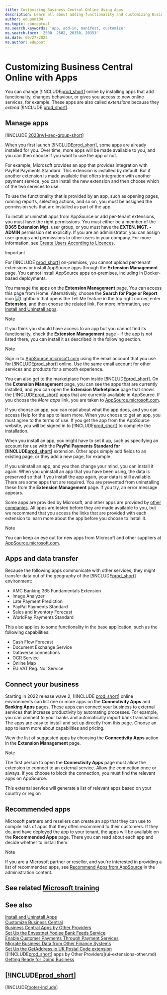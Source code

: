 ```yaml
---
title: Customizing Business Central Online Using Apps
description: Learn all about adding functionality and customizing Business Central by installing apps in this article.
author: edupont04
ms.topic: conceptual
ms.search.keywords: 'app, add-in, manifest, customize'
ms.search.form: '2500, 2502, 20350, 20353'
ms.date: 09/27/2022
ms.author: edupont
---
```

# <a name="customizing-business-central-online-with-apps"></a>Customizing Business Central Online with Apps

You can change [!INCLUDE[prod_short](includes/prod_short.md)] online by installing apps that add functionality, changes behaviour, or gives you access to new online services, for example. These apps are also called *extensions* because they *extend* [!INCLUDE [prod_short](includes/prod_short.md)].

## <a name="manage-apps"></a>Manage apps

[!INCLUDE [2023rw1-sec-group-short](includes/2023rw1-sec-group-short.md)]

When you first launch [!INCLUDE[prod_short](includes/prod_short.md)], some apps are already installed for you. Over time, more apps will be made available to you, and you can then choose if you want to use the app or not.

For example, Microsoft provides an app that provides integration with PayPal Payments Standard. This extension is installed by default. But if another extension is made available that offers integration with another payment service, you can install the new extension and then choose which of the two services to use.  

To use the functionality that is provided by an app, such as opening pages, running reports, selecting actions, and so on, you must be assigned the permission sets that are installed as part of the app.

To install or uninstall apps from AppSource or add per-tenant extensions, you must have the right permissions. You must either be a member of the **D365 Extension Mgt.** user group, or you must have the **EXTEN. MGT. - ADMIN** permission set explicitly. If you are an administrator, you can assign user groups and permissions to other users in your company. For more information, see [Create Users According to Licences](ui-how-users-permissions.md).  

> [!IMPORTANT]  
> For [!INCLUDE [prod_short](includes/prod_short.md)] on-premises, you cannot upload per-tenant extensions or install AppSource apps through the **Extension Management** page. You cannot install AppSource apps on-premises, including in Docker-based deployments.

You manage the apps on the **Extension Management** page. You can access this page from Home. Alternatively, choose the **Search for Page or Report** icon ![Lightbulb that opens the Tell Me feature](media/ui-search/search_small.png "Tell me what you want to do") in the top right corner, enter **Extension**, and then choose the related link. For more information, see [Install and Uninstall apps](ui-extensions-install-uninstall.md).

> [!NOTE]  
> If you think you should have access to an app but you cannot find its functionality, check the **Extension Management** page - if the app is not listed there, you can install it as described in the following section.  

> [!NOTE]  
> Sign in to [AppSource.microsoft.com](https://appsource.microsoft.com/) using the email account that you use for [!INCLUDE[prod_short](includes/prod_short.md)] online. Use the same email account for other services and products for a smooth experience.  

You can also get to the marketplace from inside [!INCLUDE[prod_short](includes/prod_short.md)]. On the **Extension Management** page, you can see the apps that are currently installed, and you can open the **Extension Marketplace** page that shows the [!INCLUDE[prod_short](includes/prod_short.md)] apps that are currently available in AppSource. If you choose the *More apps* link, you are taken to [AppSource.microsoft.com](https://appsource.microsoft.com/marketplace/apps?product=dynamics-365%3Bdynamics-365-business-central&page=1).  

If you choose an app, you can read about what the app does, and you can access Help for the app to learn more. When you choose to get an app, you must agree to the terms of use. If you get the app from the AppSource website, you will be signed in to [!INCLUDE[prod_short](includes/prod_short.md)] to complete the installation.  

When you install an app, you might have to set it up, such as specifying an account for use with the **PayPal Payments Standard for [!INCLUDE[prod_short](includes/prod_short.md)]** extension.
Other apps simply add fields to an existing page, or they add a new page, for example.   

If you uninstall an app, and you then change your mind, you can install it again. When you uninstall an app that you have been using, the data is preserved so that if you install the app again, your data is still available. There are some apps that are required. You are prevented from uninstalling these from the **Extension Management** page. If you try, an error message appears.  

Some apps are provided by Microsoft, and other apps are provided by [other companies](ui-extensions-other.md). All apps are tested before they are made available to you, but we recommend that you access the links that are provided with each extension to learn more about the app before you choose to install it.  

> [!NOTE]  
> You can keep an eye out for new apps from Microsoft and other suppliers at [AppSource.microsoft.com](https://appsource.microsoft.com/marketplace/apps?product=dynamics-365%3Bdynamics-365-business-central&page=1).

## <a name="apps-and-data-transfer"></a>Apps and data transfer

Because the following apps communicate with other services, they might transfer data out of the geography of the [!INCLUDE[prod_short](includes/prod_short.md)] environment:

* AMC Banking 365 Fundamentals Extension
* Image Analyzer
* Late Payment Prediction
* PayPal Payments Standard
* Sales and Inventory Forecast
* WorldPay Payments Standard

This also applies to some functionality in the base application, such as the following capabilities:

* Cash Flow Forecast
* Document Exchange Service
* Dataverse connections
* OCR Service
* Online Map
* EU VAT Reg. No. Service

## <a name="connect-your-business"></a>Connect your business

Starting in 2022 release wave 2, [!INCLUDE [prod_short](includes/prod_short.md)] online environments can list one or more apps on the **Connectivity Apps** and **Banking Apps** pages. These apps can connect your business to external services that increase productivity by automating processes. For example, you can connect to your banks and automatically import bank transactions. The apps are easy to install and set up directly from this page. Choose an app to learn more about capabilities and pricing.  

View the list of suggested apps by choosing the **Connectivity Apps** action in the **Extension Management** page.  

> [!NOTE]
> The first person to open the **Connectivity Apps** page must allow the extension to connect to an external service. Allow the connection once or always. If you choose to block the connection, you must find the relevant apps on AppSource.

This external service will generate a list of relevant apps based on your country or region

## <a name="recommended-apps"></a>Recommended apps

Microsoft partners and resellers can create an app that they can use to compile lists of apps that they often recommend to their customers. If they do, and have deployed the app to your tenant, the apps will be available on the **Recommended Apps** page. There you can read about each app and decide whether to install them.

> [!NOTE]
> If you are a Microsoft partner or reseller, and you're interested in providing a list of recommended apps, see [Recommend Apps from AppSource](/dynamics365/business-central/dev-itpro/administration/recommend-apps) in the administration content.

## <a name="see-related-microsoft-training"></a>See related [Microsoft training](/training/modules/customize-dynamics-365-business-central/)

## <a name="see-also"></a>See also

[Install and Uninstall Apps](ui-extensions-install-uninstall.md)  
[Customize Business Central](ui-customizing-overview.md)  
[Business Central Apps by Other Providers](ui-extensions-other.md)  
[Set Up the Envestnet Yodlee Bank Feeds Service](bank-how-setup-bank-statement-service.md)  
[Enable Customer Payments Through Payment Services](sales-how-enable-payment-service-extensions.md)  
[Migrate Business Data from Other Finance Systems](across-import-data-configuration-packages.md)  
[Set Up the GetAddress.io UK Postal Code extension](LocalFunctionality/UnitedKingdom/uk-setup-postal-code-service.md)  
[[!INCLUDE[prod_short](includes/prod_short.md)] apps by Other Providers](ui-extensions-other.md)  
[Getting Ready for Doing Business](ui-get-ready-business.md)  

## [!INCLUDE[prod_short](includes/free_trial_md.md)]


[!INCLUDE[footer-include](includes/footer-banner.md)]

